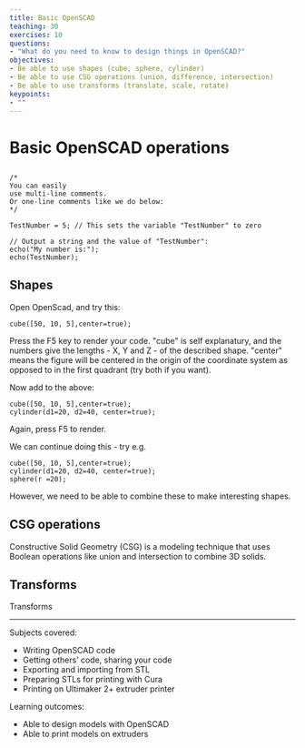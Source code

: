```yaml
---
title: Basic OpenSCAD
teaching: 30
exercises: 10
questions:
- "What do you need to know to design things in OpenSCAD?"
objectives:
- Be able to use shapes (cube, sphere, cylinder)
- Be able to use CSG operations (union, difference, intersection)
- Be able to use transforms (translate, scale, rotate)
keypoints:
- ""
---
```


# Basic OpenSCAD operations
##
~~~
/* 
You can easily
use multi-line comments.
Or one-line comments like we do below:
*/

TestNumber = 5; // This sets the variable "TestNumber" to zero

// Output a string and the value of "TestNumber":
echo("My number is:");
echo(TestNumber);
~~~

## Shapes

Open OpenScad, and try this:
~~~
cube([50, 10, 5],center=true);
~~~
Press the F5 key to render your code. "cube" is self explanatury, and the numbers give the lengths - X, Y and Z - of the described shape. "center" means the figure will be centered in the origin of the coordinate system as opposed to in the first quadrant (try both if you want).

Now add to the above:
~~~
cube([50, 10, 5],center=true);
cylinder(d1=20, d2=40, center=true);
~~~
Again, press F5 to render.

We can continue doing this - try e.g.
~~~
cube([50, 10, 5],center=true);
cylinder(d1=20, d2=40, center=true);
sphere(r =20);
~~~
However, we need to be able to combine these to make interesting shapes.

## CSG operations
Constructive Solid Geometry (CSG) is a modeling technique that uses Boolean operations like union and intersection to combine 3D solids.

## Transforms
Transforms

---

Subjects covered:
- Writing OpenSCAD code
- Getting others’ code, sharing your code
- Exporting and importing from STL
- Preparing STLs for printing with Cura
- Printing on Ultimaker 2+ extruder printer

Learning outcomes:
- Able to design models with OpenSCAD
- Able to print models on extruders
